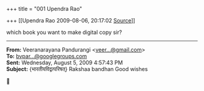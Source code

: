 +++
title = "001 Upendra Rao"

+++
[[Upendra Rao	2009-08-06, 20:17:02 [Source](https://groups.google.com/g/bvparishat/c/cfNrYpErkbM)]]



which book you want to make digital copy sir?  

  

------------------------------------------------------------------------

**From:** Veeranarayana Pandurangi \<[veer...@gmail.com]()\>  
**To:** [bvpar...@googlegroups.com]()  
**Sent:** Wednesday, August 5, 2009 4:57:43 PM  
**Subject:** {भारतीयविद्वत्परिषत्} Rakshaa bandhan Good wishes  



